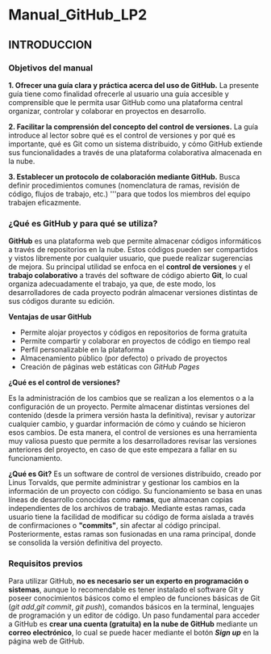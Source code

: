 # Manual_GitHub_LP2

## INTRODUCCION

### Objetivos del manual

**1. Ofrecer una guía clara y práctica acerca del uso de GitHub.** La presente guía tiene como finalidad ofrecerle al usuario una guía accesible y comprensible que le permita usar GitHub como una plataforma central organizar, controlar y colaborar en proyectos en desarrollo.

**2. Facilitar la comprensión del concepto del control de versiones.** La guía introduce al lector sobre qué es el control de versiones y por qué es importante, qué es Git como un sistema distribuido, y cómo GitHub extiende sus funcionalidades a través de una plataforma colaborativa almacenada en la nube.

**3. Establecer un protocolo de colaboración mediante GitHub.** Busca definir procedimientos comunes (nomenclatura de ramas, revisión de código, flujos de trabajo, etc.) '''para que todos los miembros del equipo trabajen eficazmente.

### ¿Qué es GitHub y para qué se utiliza?

**GitHub** es una plataforma web que permite almacenar códigos informáticos a través de repositorios en la nube. Estos códigos pueden ser compartidos y vistos libremente por cualquier usuario, que puede realizar sugerencias de mejora. Su principal utilidad se enfoca en el **control de versiones** y el **trabajo colaborativo** a través del software de código abierto **Git**, lo cual organiza adecuadamente el trabajo, ya que, de este modo, los desarrolladores de cada proyecto podrán almacenar versiones distintas de sus códigos durante su edición.

**Ventajas de usar GitHub**

- Permite alojar proyectos y códigos en repositorios de forma gratuita
- Permite compartir y colaborar en proyectos de código en tiempo real
- Perfil personalizable en la plataforma
- Almacenamiento público (por defecto) o privado de proyectos
- Creación de páginas web estáticas con *GitHub Pages*

**¿Qué es el control de versiones?**

Es la administración de los cambios que se realizan a los elementos o a la configuración de un proyecto. Permite almacenar distintas versiones del contenido (desde la primera versión hasta la definitiva), revisar y autorizar cualquier cambio, y guardar información de cómo y cuándo se hicieron esos cambios. De esta manera, el control de versiones es una herramienta muy valiosa puesto que permite a los desarrolladores revisar las versiones anteriores del proyecto, en caso de que este empezara a fallar en su funcionamiento.

**¿Qué es Git?**
Es un software de control de versiones distribuido, creado por Linus Torvalds, que permite administrar y gestionar los cambios en la información de un proyecto con código. Su funcionamiento se basa en unas líneas de desarrollo conocidas como **ramas**, que almacenan copias independientes de los archivos de trabajo. Mediante estas ramas, cada usuario tiene la facilidad de modificar su código de forma aislada a través de confirmaciones o **"commits"**, sin afectar al código principal. Posteriormente, estas ramas son fusionadas en una rama principal, donde se consolida la versión definitiva del proyecto.

### Requisitos previos

Para utilizar GitHub, **no es necesario ser un experto en programación o sistemas**, aunque lo recomendable es tener instalado el software Git y poseer conocimientos básicos como el empleo de funciones básicas de Git (*git add*,*git commit*, *git push*), comandos básicos en la terminal, lenguajes de programación y un editor de código. Un paso fundamental para acceder a GitHub es **crear una cuenta (gratuita) en la nube de GitHub** mediante un **correo electrónico**, lo cual se puede hacer mediante el botón ***Sign up*** en la página web de GitHub.
